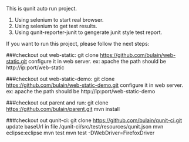 This is qunit auto run project.

1. Using selenium to start real browser.
2. Using selenium to get test results.
3. Using qunit-reporter-junit to gengerate junit style test report.


If you want to run this project, please follow the next steps:

###checkout out web-static:
    git clone https://github.com/bulain/web-static.git
    configure it in web server. ex: apache
    the path should be http://ip:port/web-static
    
###checkout out web-static-demo:
    git clone https://github.com/bulain/web-static-demo.git
    configure it in web server. ex: apache
    the path should be http://ip:port/web-static-demo
    
###checkout out parent and run: 
    git clone https://github.com/bulain/parent.git
    mvn install
    
###checkout out qunit-ci:
    git clone https://github.com/bulain/qunit-ci.git
    update baseUrl in file /qunit-ci/src/test/resources/qunit.json
    mvn eclipse:eclipse
    mvn test
    mvn test -DWebDriver=FirefoxDriver
    